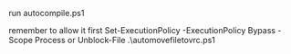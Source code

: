 run autocompile.ps1

remember to allow it first
Set-ExecutionPolicy -ExecutionPolicy Bypass -Scope Process
or
Unblock-File .\automovefiletovrc.ps1
